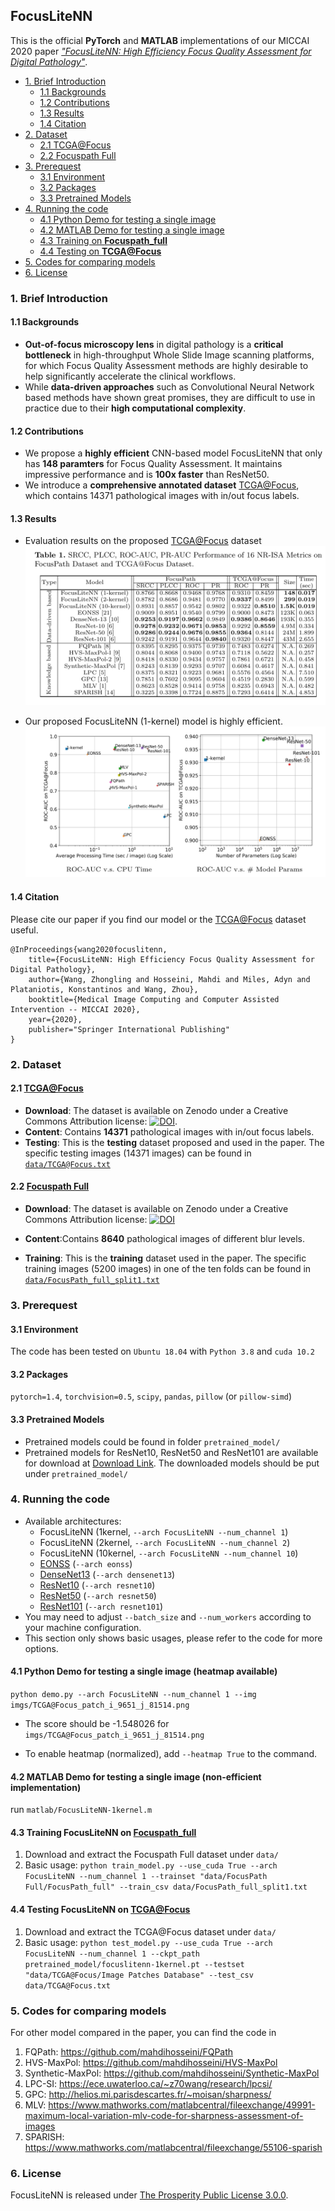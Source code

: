 ## FocusLiteNN

This is the official **PyTorch** and **MATLAB** implementations of our MICCAI 2020 paper [*"FocusLiteNN: High Efficiency Focus Quality Assessment for Digital Pathology"*](https://arxiv.org/abs/2007.06565).


- [1. Brief Introduction](#1-brief-introduction)
  * [1.1 Backgrounds](#11-backgrounds)
  * [1.2 Contributions](#12-contributions)
  * [1.3 Results](#13-results)
  * [1.4 Citation](#14-citation)
- [2. Dataset](#2-dataset)
  * [2.1 TCGA@Focus](#21-tcgafocus)
  * [2.2 Focuspath Full](#22-focuspath-full)
- [3. Prerequest](#3-prerequest)
  * [3.1 Environment](#31-environment)
  * [3.2 Packages](#32-packages)
  * [3.3 Pretrained Models](#33-pretrained-models)
- [4. Running the code](#4-running-the-code)
  * [4.1 Python Demo for testing a single image](#41-python-demo-for-testing-a-single-image-heatmap-available)
  * [4.2 MATLAB Demo for testing a single image](#42-matlab-demo-for-testing-a-single-image-non-efficient-implementation)
  * [4.3 Training on **Focuspath_full**](#43-training-focuslitenn-on-focuspath_full)
  * [4.4 Testing on **TCGA@Focus**](#44-testing-focuslitenn-on-tcgafocus)
- [5. Codes for comparing models](#5-codes-for-comparing-models)
- [6. License](#6-license)


### 1. Brief Introduction

#### 1.1 Backgrounds

- **Out-of-focus microscopy lens** in digital pathology is a **critical bottleneck** in high-throughput Whole Slide Image scanning platforms, for which Focus Quality Assessment methods are highly desirable to help significantly accelerate the clinical workflows.
- While **data-driven approaches** such as Convolutional Neural Network based methods have shown great promises, they are difficult to use in practice due to their **high computational complexity**.

#### 1.2 Contributions

- We propose a **highly efficient** CNN-based model FocusLiteNN that only has **148 paramters** for Focus Quality Assessment. It maintains impressive performance and is **100x faster** than ResNet50.
- We introduce a **comprehensive annotated dataset** [TCGA@Focus](https://zenodo.org/record/3910757#.Xve1MXX0kUe), which contains 14371 pathological images with in/out focus labels.

#### 1.3 Results

- Evaluation results on the proposed [TCGA@Focus](https://zenodo.org/record/3910757#.Xve1MXX0kUe) dataset
  ![results](imgs/results.png)

- Our proposed FocusLiteNN (1-kernel) model is highly efficient.
  ![time](imgs/time.png)

#### 1.4 Citation

Please cite our paper if you find our model or the [TCGA@Focus](https://zenodo.org/record/3910757#.Xve1MXX0kUe) dataset useful.
```
@InProceedings{wang2020focuslitenn,
    title={FocusLiteNN: High Efficiency Focus Quality Assessment for Digital Pathology},
    author={Wang, Zhongling and Hosseini, Mahdi and Miles, Adyn and Plataniotis, Konstantinos and Wang, Zhou},
    booktitle={Medical Image Computing and Computer Assisted Intervention -- MICCAI 2020},
    year={2020},
    publisher="Springer International Publishing"
}
```

### 2. Dataset

#### 2.1 [TCGA@Focus](https://zenodo.org/record/3910757#.Xve1MXX0kUe)

  - **Download**: The dataset is available on Zenodo under a Creative Commons Attribution license: [![DOI](https://zenodo.org/badge/DOI/10.5281/zenodo.3910757.svg)](https://doi.org/10.5281/zenodo.3910757).
  - **Content**: Contains **14371** pathological images with in/out focus labels.
  - **Testing**: This is the **testing** dataset proposed and used in the paper. The specific testing images (14371 images) can be found in [`data/TCGA@Focus.txt`](data/TCGA@Focus.txt)

#### 2.2 [Focuspath Full](https://zenodo.org/record/3926181#.Xv4vg3X0kUd)

   - **Download**: The dataset is available on Zenodo under a Creative Commons Attribution license: [![DOI](https://zenodo.org/badge/DOI/10.5281/zenodo.3926181.svg)](https://doi.org/10.5281/zenodo.3926181)

   - **Content**:Contains **8640** pathological images of different blur levels.
   - **Training**: This is the **training** dataset used in the paper. The specific training images (5200 images) in one of the ten folds can be found in [`data/FocusPath_full_split1.txt`](data/FocusPath_full_split1.txt)

### 3. Prerequest

#### 3.1 Environment

The code has been tested on `Ubuntu 18.04` with `Python 3.8` and `cuda 10.2`

#### 3.2 Packages

`pytorch=1.4`, `torchvision=0.5`, `scipy`, `pandas`, `pillow` (or `pillow-simd`)

#### 3.3 Pretrained Models

  - Pretrained models could be found in folder `pretrained_model/`
  - Pretrained models for ResNet10, ResNet50 and ResNet101 are available for download at [Download Link](https://drive.google.com/drive/folders/1TuvR7iHzatriHNndClMxMwiKRmxOShWr?usp=sharing). The downloaded models should be put under `pretrained_model/`

### 4. Running the code

- Available architectures:
  - FocusLiteNN (1kernel, `--arch FocusLiteNN --num_channel 1`)
  - FocusLiteNN (2kernel, `--arch FocusLiteNN --num_channel 2`)
  - FocusLiteNN (10kernel, `--arch FocusLiteNN --num_channel 10`)
  - [EONSS](https://github.com/icbcbicc/EONSS-demo) (`--arch eonss`)
  - [DenseNet13](https://github.com/pytorch/vision/blob/master/torchvision/models/densenet.py) (`--arch densenet13`)
  - [ResNet10](https://github.com/pytorch/vision/blob/master/torchvision/models/resnet.py) (`--arch resnet10`)
  - [ResNet50](https://github.com/pytorch/vision/blob/master/torchvision/models/resnet.py) (`--arch resnet50`)
  - [ResNet101](https://github.com/pytorch/vision/blob/master/torchvision/models/resnet.py) (`--arch resnet101`)
- You may need to adjust `--batch_size` and `--num_workers` according to your machine configuration.
- This section only shows basic usages, please refer to the code for more options.


#### 4.1 Python Demo for testing a single image (heatmap available)

`python demo.py --arch FocusLiteNN --num_channel 1 --img imgs/TCGA@Focus_patch_i_9651_j_81514.png`

- The score should be -1.548026 for `imgs/TCGA@Focus_patch_i_9651_j_81514.png`

- To enable heatmap (normalized), add `--heatmap True` to the command.

#### 4.2 MATLAB Demo for testing a single image (non-efficient implementation)

run `matlab/FocusLiteNN-1kernel.m`

#### 4.3 Training FocusLiteNN on [Focuspath_full](https://zenodo.org/record/3926181#.Xv4vg3X0kUd)

1.  Download and extract the Focuspath Full dataset under `data/`
2.  Basic usage: `python train_model.py --use_cuda True --arch FocusLiteNN --num_channel 1 --trainset "data/FocusPath Full/FocusPath_full" --train_csv data/FocusPath_full_split1.txt`

#### 4.4 Testing FocusLiteNN on [TCGA@Focus](https://zenodo.org/record/3910757#.Xve1MXX0kUe)

1.  Download and extract the TCGA@Focus dataset under `data/`
2.  Basic usage: `python test_model.py --use_cuda True --arch FocusLiteNN --num_channel 1 --ckpt_path pretrained_model/focuslitenn-1kernel.pt --testset "data/TCGA@Focus/Image Patches Database" --test_csv data/TCGA@Focus.txt`

### 5. Codes for comparing models

For other model compared in the paper, you can find the code in

1. FQPath: https://github.com/mahdihosseini/FQPath
2. HVS-MaxPol: https://github.com/mahdihosseini/HVS-MaxPol
3. Synthetic-MaxPol: https://github.com/mahdihosseini/Synthetic-MaxPol
4. LPC-SI: https://ece.uwaterloo.ca/~z70wang/research/lpcsi/
5. GPC: http://helios.mi.parisdescartes.fr/~moisan/sharpness/
6. MLV: https://www.mathworks.com/matlabcentral/fileexchange/49991-maximum-local-variation-mlv-code-for-sharpness-assessment-of-images
7. SPARISH: https://www.mathworks.com/matlabcentral/fileexchange/55106-sparish

### 6. License

FocusLiteNN is released under [The Prosperity Public License 3.0.0](LICENSE).
